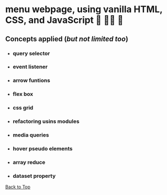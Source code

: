 <a name="custom_anchor_name"></a>
# menu webpage, using vanilla HTML, CSS, and JavaScript	:pancakes: :ice_cream::hamburger: :green_salad: 
## Concepts applied (*but not limited too*)

- ### query selector
- ### event listener
- ### arrow funtions
- ### flex box
- ### css grid
- ### refactoring usins modules
- ### media queries
- ### hover pseudo elements
- ### array reduce
- ### dataset property

[Back to Top](#custom_anchor_name)
